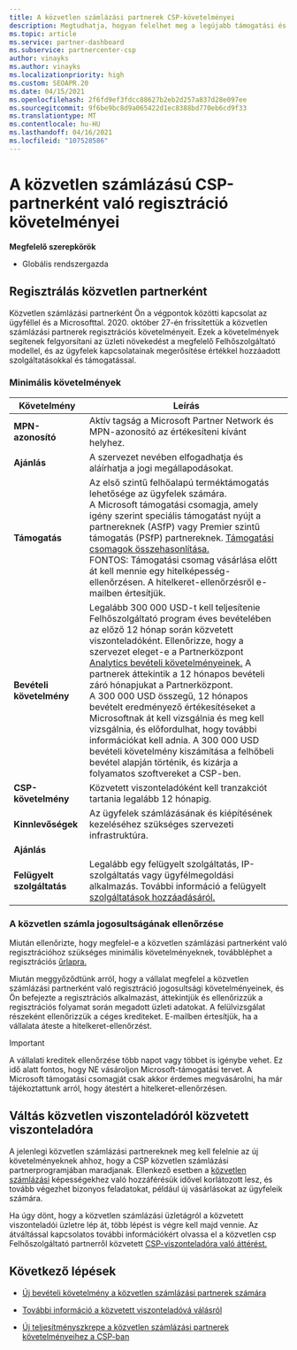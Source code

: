 ```yaml
---
title: A közvetlen számlázási partnerek CSP-követelményei
description: Megtudhatja, hogyan felelhet meg a legújabb támogatási és szolgáltatási követelményeknek, hogy közvetlen számlázási partnerré váljon a Microsoft felhőszolgáltató (CSP) programban.
ms.topic: article
ms.service: partner-dashboard
ms.subservice: partnercenter-csp
author: vinayks
ms.author: vinayks
ms.localizationpriority: high
ms.custom: SEOAPR.20
ms.date: 04/15/2021
ms.openlocfilehash: 2f6fd9ef3fdcc88627b2eb2d257a837d28e097ee
ms.sourcegitcommit: 9f6be9bc8d9a065422d1ec8388bd770eb6cd9f33
ms.translationtype: MT
ms.contentlocale: hu-HU
ms.lasthandoff: 04/16/2021
ms.locfileid: "107528586"
---
```

# <a name="requirements-to-enroll-as-a-csp-direct-bill-partner"></a>A közvetlen számlázású CSP-partnerként való regisztráció követelményei

**Megfelelő szerepkörök**

- Globális rendszergazda

## <a name="enroll-as-a-direct-partner"></a>Regisztrálás közvetlen partnerként

Közvetlen számlázási partnerként Ön a végpontok közötti kapcsolat az ügyféllel és a Microsofttal. 2020. október 27-én frissítettük a közvetlen számlázási partnerek regisztrációs követelményeit. Ezek a követelmények segítenek felgyorsítani az üzleti növekedést a megfelelő Felhőszolgáltató modellel, és az ügyfelek kapcsolatainak megerősítése értékkel hozzáadott szolgáltatásokkal és támogatással.  

### <a name="minimum-requirements"></a>Minimális követelmények

|**Követelmény**|  **Leírás**  |
|--------------------------------|--------------------------------------------------------------|
|**MPN-azonosító**   |Aktív tagság a Microsoft Partner Network és MPN-azonosító az értékesíteni kívánt helyhez.   |
|**Ajánlás**   |A szervezet nevében elfogadhatja és aláírhatja a jogi megállapodásokat.|
|**Támogatás**   |Az első szintű felhőalapú terméktámogatás lehetősége az ügyfelek számára. <br/>A Microsoft támogatási csomagja, amely igény szerint speciális támogatást nyújt a partnereknek (ASfP) vagy Premier szintű támogatás (PSfP) partnereknek. [Támogatási csomagok összehasonlítása.](https://partner.microsoft.com/support/partnersupport)<br/>FONTOS: Támogatási csomag vásárlása előtt át kell mennie egy hitelképesség-ellenőrzésen. A hitelkeret-ellenőrzésről e-mailben értesítjük. |
|**Bevételi követelmény**|Legalább 300 000 USD-t kell teljesítenie Felhőszolgáltató program éves bevételében az előző 12 hónap során közvetett viszonteladóként. Ellenőrizze, hogy a szervezet eleget-e a Partnerközpont [Analytics bevételi követelményeinek.](https://partner.microsoft.com/resources/detail/new-subscription-analytics-report-on-partner-center-guide-pdf) A partnerek áttekintik a 12 hónapos bevételi záró hónapjukat a Partnerközpont.<br/>A 300 000 USD összegű, 12 hónapos bevételt eredményező értékesítéseket a Microsoftnak át kell vizsgálnia és meg kell vizsgálnia, és előfordulhat, hogy további információkat kell adnia. A 300 000 USD bevételi követelmény kiszámítása a felhőbeli bevétel alapján történik, és kizárja a folyamatos szoftvereket a CSP-ben.|
|**CSP-követelmény**|Közvetett viszonteladóként kell tranzakciót tartania legalább 12 hónapig.| 
|**Kinnlevőségek** |Az ügyfelek számlázásának és kiépítésének kezeléséhez szükséges szervezeti infrastruktúra.|
|**Ajánlás**|             |
|**Felügyelt szolgáltatás**   |Legalább egy felügyelt szolgáltatás, IP-szolgáltatás vagy ügyfélmegoldási alkalmazás. További információ a felügyelt [szolgáltatások hozzáadásáról.](https://partner.microsoft.com/business-opportunities/managed-services-provider)|


### <a name="verify-direct-bill-eligibility"></a>A közvetlen számla jogosultságának ellenőrzése

Miután ellenőrizte, hogy megfelel-e a közvetlen számlázási partnerként való regisztrációhoz szükséges minimális követelményeknek, továbbléphet a regisztrációs [űrlapra.](https://forms.office.com/r/0fP4fFT8n8)

Miután meggyőződtünk arról, hogy a vállalat megfelel a közvetlen számlázási partnerként való regisztráció jogosultsági követelményeinek, és Ön befejezte a regisztrációs alkalmazást, áttekintjük és ellenőrizzük a regisztrációs folyamat során megadott üzleti adatokat. A felülvizsgálat részeként ellenőrizzük a céges krediteket. E-mailben értesítjük, ha a vállalata áteste a hitelkeret-ellenőrzést.

>[!IMPORTANT]
>A vállalati kreditek ellenőrzése több napot vagy többet is igénybe vehet. Ez idő alatt fontos, hogy NE vásároljon Microsoft-támogatási tervet. A Microsoft támogatási csomagját csak akkor érdemes megvásárolni, ha már tájékoztattunk arról, hogy átestért a hitelkeret-ellenőrzésen.

## <a name="transition-from-direct-to-indirect-reseller"></a>Váltás közvetlen viszonteladóról közvetett viszonteladóra

A jelenlegi közvetlen számlázási partnereknek meg kell felelnie az új követelményeknek ahhoz, hogy a CSP közvetlen számlázási partnerprogramjában maradjanak. Ellenkező esetben a [közvetlen számlázási](restricted-direct-bill-capabilities.md) képességekhez való hozzáférésük idővel korlátozott lesz, és tovább végezhet bizonyos feladatokat, például új vásárlásokat az ügyfeleik számára.

Ha úgy dönt, hogy a közvetlen számlázási üzletágról a közvetett viszonteladói üzletre lép át, több lépést is végre kell majd vennie. Az átváltással kapcsolatos további információkért olvassa el a közvetlen csp Felhőszolgáltató partnerről közvetett [CSP-viszonteladóra való áttérést.](transition-direct-to-indirect.md)

## <a name="next-steps"></a>Következő lépések

- [Új bevételi követelmény a közvetlen számlázási partnerek számára](./announcements/2020-october.md#13)
 
- [További információ a közvetett viszonteladóvá válásról](https://assetsprod.microsoft.com/csp-directbill-to-indirect-transition.pdf)

- [Új teljesítményszkrepe a közvetlen számlázási partnerek követelményeihez a CSP-ban](https://partner.microsoft.comresources/collection/new-performance-standard-for-direct-bill-partner-requirements-in-csp#/)
